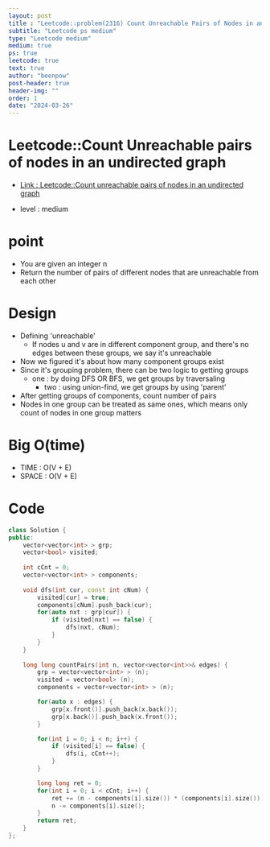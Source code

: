 ```yaml
---
layout: post
title : "Leetcode::problem(2316) Count Unreachable Pairs of Nodes in an Undirected Graph"
subtitle: "Leetcode ps medium"
type: "Leetcode medium"
medium: true
ps: true
leetcode: true
text: true
author: "beenpow"
post-header: true
header-img: ""
order: 1
date: "2024-03-26"
---
```


# Leetcode::Count Unreachable pairs of nodes in an undirected graph
- [Link : Leetcode::Count unreachable pairs of nodes in an undirected graph](https://leetcode.com/problems/count-unreachable-pairs-of-nodes-in-an-undirected-graph/)

- level : medium

# point
- You are given an integer n
- Return the number of pairs of different nodes that are unreachable from each other

# Design
- Defining 'unreachable'
  - If nodes u and v are in different component group, and there's no edges between these groups, we say it's unreachable
- Now we figured it's about how many component groups exist
- Since it's grouping problem, there can be two logic to getting groups
  - one : by doing DFS OR BFS, we get groups by traversaling
	- two : using union-find, we get groups by using 'parent'
- After getting groups of components, count number of pairs
- Nodes in one group can be treated as same ones, which means only count of nodes in one group matters

# Big O(time)
- TIME : O(V + E)
- SPACE : O(V + E)

# Code

```cpp
class Solution {
public:
    vector<vector<int> > grp;
    vector<bool> visited;
    
    int cCnt = 0;
    vector<vector<int> > components;
    
    void dfs(int cur, const int cNum) {
        visited[cur] = true;
        components[cNum].push_back(cur);
        for(auto nxt : grp[cur]) {
            if (visited[nxt] == false) {
                dfs(nxt, cNum);
            }
        }
    }
    
    long long countPairs(int n, vector<vector<int>>& edges) {
        grp = vector<vector<int> > (n);
        visited = vector<bool> (n);
        components = vector<vector<int> > (n);

        for(auto x : edges) {
            grp[x.front()].push_back(x.back());
            grp[x.back()].push_back(x.front());
        }

        for(int i = 0; i < n; i++) {
            if (visited[i] == false) {
                dfs(i, cCnt++);
            }
        }

        long long ret = 0;
        for(int i = 0; i < cCnt; i++) {
            ret += (n - components[i].size()) * (components[i].size());
            n -= components[i].size();
        }
        return ret;
    }
};
```
